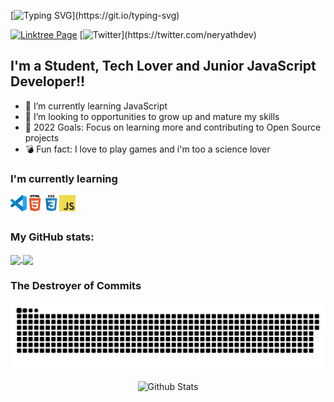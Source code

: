 [![Typing SVG](https://readme-typing-svg.herokuapp.com?color=BF22F7&center=true&lines=Hello%2C+my+name+is+Neryath!;Welcome+to+my+profile!)](https://git.io/typing-svg)

[![Linktree Page](https://img.shields.io/badge/neryath-linktree-brightgreen)](https://linktr.ee/neryathdev)
[![Twitter](https://img.shields.io/twitter/follow/neryathdev?style=social_)](https://twitter.com/neryathdev)

## I'm a Student, Tech Lover and Junior JavaScript Developer!!

- 👾 I’m currently learning JavaScript
- 👻 I’m looking to opportunities to grow up and mature my skills
- 🤖 2022 Goals: Focus on learning more and contributing to Open Source projects
- 💣 Fun fact: I love to play games and i'm too a science lover

### I'm currently learning

<img align="left" alt="Visual Studio Code" width="26px" src="https://raw.githubusercontent.com/github/explore/80688e429a7d4ef2fca1e82350fe8e3517d3494d/topics/visual-studio-code/visual-studio-code.png" />
<img align="left" alt="HTML5" width="26px" src="https://raw.githubusercontent.com/github/explore/80688e429a7d4ef2fca1e82350fe8e3517d3494d/topics/html/html.png" />
<img align="left" alt="CSS3" width="26px" src="https://raw.githubusercontent.com/github/explore/80688e429a7d4ef2fca1e82350fe8e3517d3494d/topics/css/css.png" />
<img align="left" alt="JavaScript" width="26px" src="https://raw.githubusercontent.com/github/explore/80688e429a7d4ef2fca1e82350fe8e3517d3494d/topics/javascript/javascript.png" /><br><br>

### My GitHub stats:

<a href="https://github.com/anuraghazra/github-readme-stats">
  <img align="center" src="https://github-readme-stats.vercel.app/api?username=neryath&show_icons=true&theme=tokyonight" />
</a>
<a href="https://github.com/anuraghazra/github-readme-stats">
  <img align="center" src="https://github-readme-stats.vercel.app/api/wakatime?username=neryath&show_icons=true&theme=tokyonight" />
</a>

<br>

### The Destroyer of Commits

![Snake animation](https://github.com/neryath/neryath/blob/output/github-contribution-grid-snake.svg)  


<p align="center">
        <img src="https://raw.githubusercontent.com/bornmay/bornmay/Update/svg/Bottom.svg" alt="Github Stats" />
</p>
